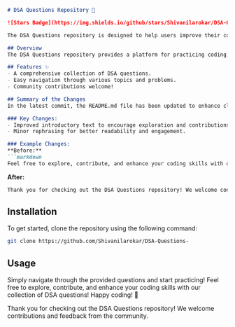 ```markdown
# DSA Questions Repository 🚀

![Stars Badge](https://img.shields.io/github/stars/Shivanilarokar/DSA-Questions-) ![Forks Badge](https://img.shields.io/github/forks/Shivanilarokar/DSA-Questions-) ![Issues Badge](https://img.shields.io/github/issues/Shivanilarokar/DSA-Questions-)

The DSA Questions repository is designed to help users improve their coding skills through a collection of Data Structures and Algorithms (DSA) questions. Whether you're preparing for interviews or just want to enhance your knowledge, this repository is the perfect place to start!

## Overview
The DSA Questions repository provides a platform for practicing coding, enhancing problem-solving skills, and preparing for technical interviews.

## Features ✨
- A comprehensive collection of DSA questions.
- Easy navigation through various topics and problems.
- Community contributions welcome!

## Summary of the Changes
In the latest commit, the README.md file has been updated to enhance clarity and engagement with the community. Key changes include:

### Key Changes:
- Improved introductory text to encourage exploration and contributions.
- Minor rephrasing for better readability and engagement.

### Example Changes:
**Before:**
```markdown
Feel free to explore, contribute, and enhance your coding skills with our collection of DSA questions!
```

**After:**
```markdown
Thank you for checking out the DSA Questions repository! We welcome contributions and feedback from the community.
```

## Installation
To get started, clone the repository using the following command:
```bash
git clone https://github.com/Shivanilarokar/DSA-Questions-
```

## Usage
Simply navigate through the provided questions and start practicing! Feel free to explore, contribute, and enhance your coding skills with our collection of DSA questions! Happy coding! 🎉

Thank you for checking out the DSA Questions repository! We welcome contributions and feedback from the community.
```